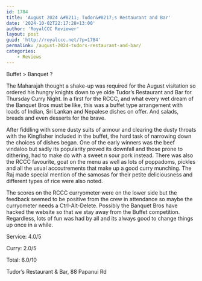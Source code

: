 ```yaml
---
id: 1784
title: 'August 2024 &#8211; Tudor&#8217;s Restaurant and Bar'
date: '2024-10-02T22:17:28+13:00'
author: 'RoyalCCC Reviewer'
layout: post
guid: 'http://royalccc.net/?p=1784'
permalink: /august-2024-tudors-restaurant-and-bar/
categories:
    - Reviews
---
```


Buffet &gt; Banquet ?

The Maharajah thought a shake-up was required for the August visitation so ordered his hungry knights down to ye olde Tudor’s Restaurant and Bar for Thursday Curry Night. In a first for the RCCC, and what every wet dream of the Banquet Bros must be like, this was a buffet type arrangement with loads of Indian, Sri Lankan and Nepalese dishes on offer. And salads, breads and even desserts for the brave.

After fiddling with some dusty suits of armour and clearing the dusty throats with the Kingfisher included in the buffet, the hard task of narrowing down the choices of dishes began. One of the early winners was the beef vindaloo but sadly its popularity proved its downfall and those prone to dithering, had to make do with a sweet n sour pork instead. There was also the RCCC favourite, goat on the menu as well as lots of poppadoms, pickles and all the usual accoutrements that make up a good curry munching. The Raj made special mention of the samosas for their petite deliciousness and different types of rice were also noted.

The scores on the RCCC curryometer were on the lower side but the feedback seemed to be positive from the crew in attendance so maybe the curryometer needs a Ctrl-Alt-Delete. Possibly the Banquet Bros have hacked the website so that we stay away from the Buffet competition. Regardless, lots of fun was had by all and its always good to change things up once in a while.

Service: 4.0/5

Curry: 2.0/5

Total: 6.0/10

Tudor’s Restaurant &amp; Bar, 88 Papanui Rd